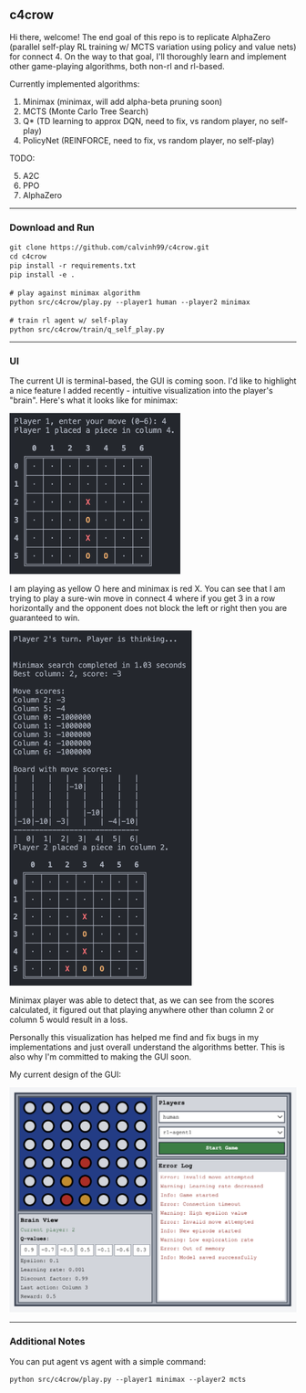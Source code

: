 ## c4crow
Hi there, welcome! The end goal of this repo is to replicate AlphaZero (parallel self-play RL training w/ MCTS variation using policy and value nets) for connect 4. On the way to that goal, I'll thoroughly learn and implement other game-playing algorithms, both non-rl and rl-based.

Currently implemented algorithms:

1. Minimax (minimax, will add alpha-beta pruning soon)
2. MCTS (Monte Carlo Tree Search)
3. Q* (TD learning to approx DQN, need to fix, vs random player, no self-play)
4. PolicyNet (REINFORCE, need to fix, vs random player, no self-play)

TODO:

5. A2C
6. PPO
7. AlphaZero

---
### Download and Run
```
git clone https://github.com/calvinh99/c4crow.git
cd c4crow
pip install -r requirements.txt
pip install -e .

# play against minimax algorithm
python src/c4crow/play.py --player1 human --player2 minimax

# train rl agent w/ self-play
python src/c4crow/train/q_self_play.py
```

---
### UI
The current UI is terminal-based, the GUI is coming soon. I'd like to highlight a nice feature I added recently - intuitive visualization into the player's "brain". Here's what it looks like for minimax:

<img src="https://github.com/calvinh99/c4crow/blob/main/resources/readme_minimax_1.png" width="300">

I am playing as yellow O here and minimax is red X. You can see that I am trying to play a sure-win move in connect 4 where if you get 3 in a row horizontally and the opponent does not block the left or right then you are guaranteed to win.

<img src="https://github.com/calvinh99/c4crow/blob/main/resources/readme_minimax_2.png" width="320">

Minimax player was able to detect that, as we can see from the scores calculated, it figured out that playing anywhere other than column 2 or column 5 would result in a loss.

Personally this visualization has helped me find and fix bugs in my implementations and just overall understand the algorithms better. This is also why I'm committed to making the GUI soon.

My current design of the GUI:

<img src="https://github.com/calvinh99/c4crow/blob/main/resources/GUI_design.png" width="550">

---
### Additional Notes
You can put agent vs agent with a simple command:
```
python src/c4crow/play.py --player1 minimax --player2 mcts
```
